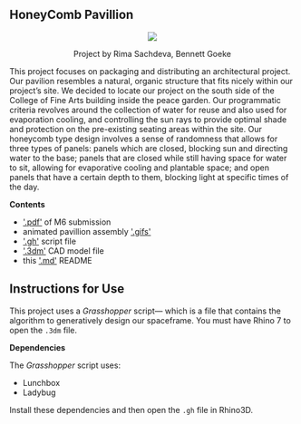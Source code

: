 ## HoneyComb Pavillion

<p align="center">
    <img src="https://github.com/l00sed/FCD-S22-62275/blob/99be9681e6ee27ffb82d1e80e0264804bc384c21/Bennett_Rima/renderlongview%20new.jpg" />
    <p align="center">Project by Rima Sachdeva, Bennett Goeke</p>
</p>

This project focuses on packaging and distributing an architectural project. Our pavilion resembles a natural, organic structure that fits nicely within our project’s site. We decided to locate our project on the south side of the College of Fine Arts building inside the peace garden. Our programmatic criteria revolves around the collection of water for reuse and also used for evaporation cooling, and controlling the sun rays to provide optimal shade and protection on the pre-existing seating areas within the site. Our honeycomb type design involves a sense of randomness that allows for three types of panels: panels which are closed, blocking sun and directing water to the base; panels that are closed while still having space for water to sit, allowing for evaporative cooling and plantable space; and open panels that have a certain depth to them, blocking light at specific times of the day.

**Contents**

- ['.pdf'](https://github.com/l00sed/FCD-S22-62275/blob/2046cf3c223f562e852c9544a2da56de2d28baf7/Bennett_Rima/finalProject%20FCD.pdf) of M6 submission
- animated pavillion assembly ['.gifs'](https://github.com/l00sed/FCD-S22-62275/blob/a835deef3e50156a9fe5b5d5193b889cbc946336/Bennett_Rima/ezgif.com-gif-maker%20(1).gif)
- ['.gh'](https://github.com/l00sed/FCD-S22-62275/blob/7446c73db992f4d47dac04fb6b0b9cce90a8e66c/Bennett_Rima/M4.gh) script file
- ['.3dm'](https://github.com/l00sed/FCD-S22-62275/blob/94864b6f52ce13ef53bb72f6d21edb9918e4843d/Bennett_Rima/FINAL%20DEISGN.3dm) CAD model file
- this ['.md'](https://github.com/l00sed/FCD-S22-62275/blob/273c46480f19abadf2f05a86428db2a702ee32cd/Bennett_Rima/README.md) README

## Instructions for Use

This project uses a _Grasshopper_ script&mdash; which is a file that contains the algorithm to generatively design our spaceframe. You must have Rhino 7 to open the `.3dm` file.

**Dependencies**

The _Grasshopper_ script uses:
  - Lunchbox
  - Ladybug

Install these dependencies and then open the `.gh` file in Rhino3D.


